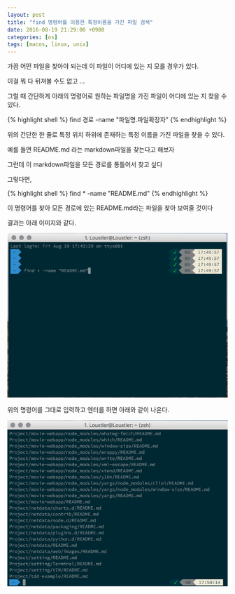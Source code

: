 ```yaml
---
layout: post
title: "find 명령어를 이용한 특정이름을 가진 파일 검색"
date: 2016-08-19 21:29:00 +0900
categories: [os]
tags: [macos, linux, unix]
---
```


가끔 어떤 파일을 찾아야 되는데 이 파일이 어디에 있는 지 모를 경우가 있다.

이걸 뭐 다 뒤져볼 수도 없고 ...

그럴 때 간단하게 아래의 명령어로 원하는 파일명을 가진 파일이 어디에 있는 지 찾을 수 있다.
<!--more-->

{% highlight shell %}
find 경로 -name "파일명.파일확장자"
{% endhighlight %}

위의 간단한 한 줄로 특정 위치 하위에 존재하는 특정 이름을 가진 파일을 찾을 수 있다.

예를 들면 README.md 라는 markdown파일을 찾는다고 해보자

그런데 이 markdown파일을 모든 경로를 통틀어서 찾고 싶다

그렇다면,

{% highlight shell %}
find * -name "README.md"
{% endhighlight %}

이 명령어를 찾아 모든 경로에 있는 README.md라는 파일을 찾아 보여줄 것이다

결과는 아래 이미지와 같다.

![](/files/find_specific_name_1.png)

위의 명령어를 그대로 입력하고 엔터를 하면 아래와 같이 나온다.

![](/files/find_specific_name_2.png)
